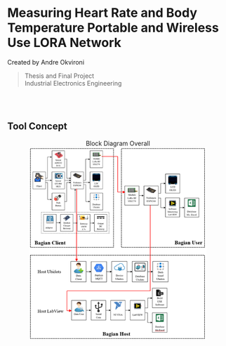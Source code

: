 # Measuring Heart Rate and Body Temperature Portable and Wireless Use LORA Network
Created by Andre Okvironi
>Thesis and Final Project <br/>
>Industrial Electronics Engineering
<br/>
<br/>

## Tool Concept
<p align="center">
    Block Diagram Overall <br/>
    <img src="Dokumentations/Block Diagram overall.png" width=80% height=80%>

</p>
<br/>


